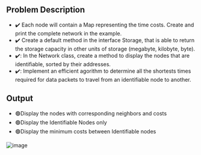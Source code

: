 ## Problem Description

  - :heavy_check_mark: Each node will contain a Map representing the time costs. Create and print the complete network in the example.
  - :heavy_check_mark: Create a default method in the interface Storage, that is able to return the storage capacity in other units of storage (megabyte, kilobyte, byte).
  - ✔️: In the Network class, create a method to display the nodes that are identifiable, sorted by their addresses.
  - ✔️: Implement an efficient agorithm to determine all the shortests times required for data packets to travel from an identifiable node to another.

## Output
  - 🟢Display the nodes with corresponding neighbors and costs
  - 🟢Display the Identifiable Nodes only
  - 🟢Display the minimum costs between Identifiable nodes
 
![image](https://user-images.githubusercontent.com/61457770/158057451-10137b39-83d4-4f69-8a76-9a23c343a90c.png)

